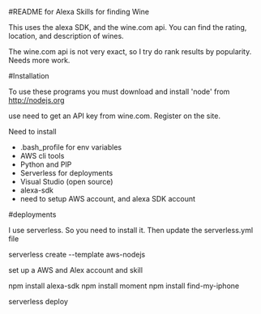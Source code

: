 #README for Alexa Skills for finding Wine

This uses the alexa SDK, and the wine.com api.  You can find the rating, location, and description of wines.

The wine.com api is not very exact, so I try do rank results by popularity.  Needs more work.

#Installation

To use these programs you must download and install 'node' from http://nodejs.org

use need to get an API key from wine.com.  Register on the site.

Need to install
- .bash_profile for env variables
- AWS cli tools
- Python and PIP
- Serverless for deployments
- Visual Studio (open source)
- alexa-sdk
- need to setup AWS account, and alexa SDK account


#deployments

I use serverless.  So you need to install it.  Then update the serverless.yml file

serverless create --template aws-nodejs

 set up a AWS and Alex account and skill

 npm install alexa-sdk
 npm install moment
 npm install find-my-iphone

 serverless deploy
